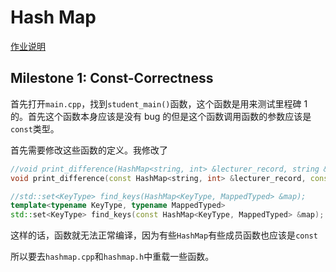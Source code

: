 # Hash Map

[作业说明](https://web.stanford.edu/class/archive/cs/cs106l.1236/assignment2.html)

##  Milestone 1: Const-Correctness

首先打开`main.cpp`，找到`student_main()`函数，这个函数是用来测试里程碑 1 的。首先这个函数本身应该是没有 bug 的但是这个函数调用函数的参数应该是`const`类型。

首先需要修改这些函数的定义。我修改了
```cpp
//void print_difference(HashMap<string, int> &lecturer_record, string &lecturer1, string &lecturer2);
void print_difference(const HashMap<string, int> &lecturer_record, const string &lecturer1, const string &lecturer2);

//std::set<KeyType> find_keys(HashMap<KeyType, MappedTyped> &map);
template<typename KeyType, typename MappedTyped>
std::set<KeyType> find_keys(const HashMap<KeyType, MappedTyped> &map);
```
这样的话，函数就无法正常编译，因为有些`HashMap`有些成员函数也应该是`const`

所以要去`hashmap.cpp`和`hashmap.h`中重载一些函数。